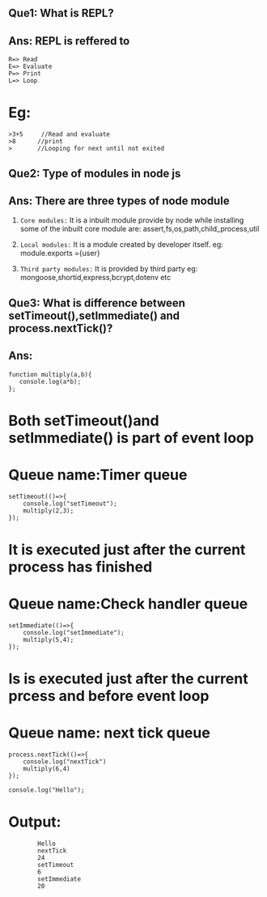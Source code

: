 ## Que1: What is REPL?
## Ans: REPL is reffered to
    R=> Read
    E=> Evaluate
    P=> Print
    L=> Loop

# Eg: 
    >3+5     //Read and evaluate
    >8      //print
    >       //Looping for next until not exited

## Que2: Type of modules in node js
## Ans: There are three types of node module

1. ```Core modules:``` It is a inbuilt module provide by node while installing
some of the inbuilt core module are: assert,fs,os,path,child_process,util

2. ```Local modules:``` It is a module created by developer itself.
eg: module.exports ={user}

3. ```Third party modules:``` It is provided by third party
eg: mongoose,shortid,express,bcrypt,dotenv etc

## Que3: What is difference between setTimeout(),setImmediate() and process.nextTick()?
## Ans: 

```
function multiply(a,b){     
   console.log(a*b);
};
```

# Both setTimeout()and setImmediate() is part of event loop

# Queue name:Timer queue
```
setTimeout(()=>{    
    console.log("setTimeout");
    multiply(2,3);
});
```

# It is executed just after the current process has finished
# Queue name:Check handler queue
```
setImmediate(()=>{   
    console.log("setImmediate");
    multiply(5,4);
});
```

# Is is executed just after the current prcess and before event loop
# Queue name: next tick queue
```
process.nextTick(()=>{    
    console.log("nextTick")
    multiply(6,4)
});
```

```
console.log("Hello");
```

# Output:
```
        Hello
        nextTick
        24
        setTimeout
        6
        setImmediate
        20
```
